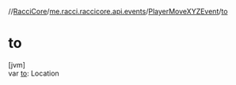 //[RacciCore](../../../index.md)/[me.racci.raccicore.api.events](../index.md)/[PlayerMoveXYZEvent](index.md)/[to](to.md)

# to

[jvm]\
var [to](to.md): Location
